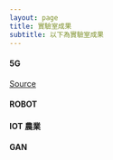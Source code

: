 ```yaml
---
layout: page
title: 實驗室成果
subtitle: 以下為實驗室成果
---
```




#### 5G


[Source](http://ieeexplore.ieee.org/search/searchresult.jsp?searchWithin=%22Authors%22:.QT.Wei-Lun%20Lin.QT.&newsearch=true)

#### ROBOT



#### IOT 農業

#### GAN

